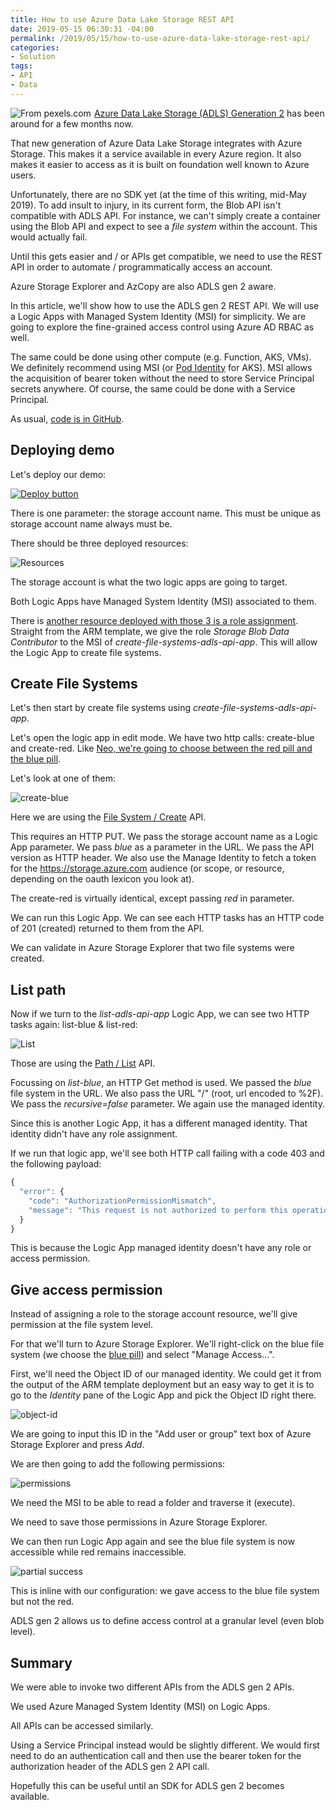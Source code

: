 ```yaml
---
title: How to use Azure Data Lake Storage REST API
date: 2019-05-15 06:30:31 -04:00
permalink: /2019/05/15/how-to-use-azure-data-lake-storage-rest-api/
categories:
- Solution
tags:
- API
- Data
---
```

<a href="https://www.pexels.com/photo/photo-of-boat-under-cloudy-sky-2123573/"><img style="float:left;padding-right:5px;" title="From pexels.com" src="/assets/2019/5/how-to-use-azure-data-lake-storage-rest-api/boat-canoe-clouds-2123573.jpg" /></a>

<a href="https://docs.microsoft.com/en-ca/azure/storage/blobs/data-lake-storage-introduction">Azure Data Lake Storage (ADLS) Generation 2</a> has been around for a few months now.

That new generation of Azure Data Lake Storage integrates with Azure Storage.  This makes it a service available in every Azure region.  It also makes it easier to access as it is built on foundation well known to Azure users.

Unfortunately, there are no SDK yet (at the time of this writing, mid-May 2019).  To add insult to injury, in its current form, the Blob API isn't compatible with ADLS API.  For instance, we can't simply create a container using the Blob API and expect to see a <em>file system</em> within the account.  This would actually fail.

Until this gets easier and / or APIs get compatible, we need to use the REST API in order to automate / programmatically access an account.

Azure Storage Explorer and AzCopy are also ADLS gen 2 aware.

In this article, we'll show how to use the ADLS gen 2 REST API.  We will use a Logic Apps with Managed System Identity (MSI) for simplicity.  We are going to explore the fine-grained access control using Azure AD RBAC as well.

The same could be done using other compute (e.g. Function, AKS, VMs).  We definitely recommend using MSI (or <a href="https://vincentlauzon.com/2019/02/19/azure-ad-pod-identity-in-aks/">Pod Identity</a> for AKS).  MSI allows the acquisition of bearer token without the need to store Service Principal secrets anywhere.  Of course, the same could be done with a Service Principal.

As usual, <a href="https://github.com/vplauzon/storage/tree/master/adls-api">code is in GitHub</a>.

<h2>Deploying demo</h2>

Let's deploy our demo:

<a href="https://portal.azure.com/#create/Microsoft.Template/uri/https%3A%2F%2Fraw.githubusercontent.com%2Fvplauzon%2Fstorage%2Fmaster%2Fadls-api%2Fdeploy.json"><img src="http://azuredeploy.net/deploybutton.png" alt="Deploy button" /></a>

There is one parameter:  the storage account name.  This must be unique as storage account name always must be.

There should be three deployed resources:

<img src="/assets/2019/5/how-to-use-azure-data-lake-storage-rest-api/resources.png" alt="Resources" />

The storage account is what the two logic apps are going to target.

Both Logic Apps have Managed System Identity (MSI) associated to them.

There is <a href="https://github.com/vplauzon/storage/blob/master/adls-api/deploy.json#L119">another resource deployed with those 3 is a role assignment</a>.  Straight from the ARM template, we give the role <em>Storage Blob Data Contributor</em> to the MSI of <em>create-file-systems-adls-api-app</em>.  This will allow the Logic App to create file systems.

<h2>Create File Systems</h2>

Let's then start by create file systems using <em>create-file-systems-adls-api-app</em>.

Let's open the logic app in edit mode.  We have two http calls:  create-blue and create-red.  Like <a href="https://en.wikipedia.org/wiki/Red_pill_and_blue_pill#The_Matrix_(1999)">Neo, we're going to choose between the red pill and the blue pill</a>.

Let's look at one of them:

<img src="/assets/2019/5/how-to-use-azure-data-lake-storage-rest-api/create-blue.png" alt="create-blue" />

Here we are using the <a href="https://docs.microsoft.com/en-ca/rest/api/storageservices/datalakestoragegen2/filesystem/create">File System / Create</a> API.

This requires an HTTP PUT.  We pass the storage account name as a Logic App parameter.  We pass <em>blue</em> as a parameter in the URL.  We pass the API version as HTTP header.  We also use the Manage Identity to fetch a token for the https://storage.azure.com audience (or scope, or resource, depending on the oauth lexicon you look at).

The create-red is virtually identical, except passing <em>red</em> in parameter.

We can run this Logic App.  We can see each HTTP tasks has an HTTP code of 201 (created) returned to them from the API.

We can validate in Azure Storage Explorer that two file systems were created.

<h2>List path</h2>

Now if we turn to the <em>list-adls-api-app</em> Logic App, we can see two HTTP tasks again:  list-blue &amp; list-red:

<img src="/assets/2019/5/how-to-use-azure-data-lake-storage-rest-api/list.png" alt="List" />

Those are using the <a href="https://docs.microsoft.com/en-ca/rest/api/storageservices/datalakestoragegen2/path/list">Path / List</a> API.

Focussing on <em>list-blue</em>, an HTTP Get method is used.  We passed the <em>blue</em> file system in the URL.  We also pass the URL "/" (root, url encoded to %2F).  We pass the <em>recursive=false</em> parameter.  We again use the managed identity.

Since this is another Logic App, it has a different managed identity.  That identity didn't have any role assignment.

If we run that logic app, we'll see both HTTP call failing with a code 403 and the following payload:

```JavaScript
{
  "error": {
    "code": "AuthorizationPermissionMismatch",
    "message": "This request is not authorized to perform this operation using this permission.\nRequestId:XYZ\nTime:XYZ"
  }
}
```

This is because the Logic App managed identity doesn't have any role or access permission.

<h2>Give access permission</h2>

Instead of assigning a role to the storage account resource, we'll give permission at the file system level.

For that we'll turn to Azure Storage Explorer.  We'll right-click on the blue file system (we choose the <a href="//en.wikipedia.org/wiki/Red_pill_and_blue_pill#The_Matrix_(1999))">blue pill</a>) and select "Manage Access...".

First, we'll need the Object ID of our managed identity.  We could get it from the output of the ARM template deployment but an easy way to get it is to go to the <em>Identity</em> pane of the Logic App and pick the Object ID right there.

<img src="/assets/2019/5/how-to-use-azure-data-lake-storage-rest-api/object-id.png" alt="object-id" />

We are going to input this ID in the "Add user or group" text box of Azure Storage Explorer and press <em>Add</em>.

We are then going to add the following permissions:

<img src="/assets/2019/5/how-to-use-azure-data-lake-storage-rest-api/permissions.png" alt="permissions" />

We need the MSI to be able to read a folder and traverse it (execute).

We need to save those permissions in Azure Storage Explorer.

We can then run Logic App again and see the blue file system is now accessible while red remains inaccessible.

<img src="/assets/2019/5/how-to-use-azure-data-lake-storage-rest-api/partial-success.png" alt="partial success" />

This is inline with our configuration:  we gave access to the blue file system but not the red.

ADLS gen 2 allows us to define access control at a granular level (even blob level).

<h2>Summary</h2>

We were able to invoke two different APIs from the ADLS gen 2 APIs.

We used Azure Managed System Identity (MSI) on Logic Apps.

All APIs can be accessed similarly.

Using a Service Principal instead would be slightly different.  We would first need to do an authentication call and then use the bearer token for the authorization header of the ADLS gen 2 API call.

Hopefully this can be useful until an SDK for ADLS gen 2 becomes available.